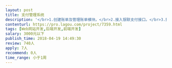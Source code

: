 ```yaml
---                
layout: post       
title: 支付管理系统           
description: '</br>1.创建账单及管理账单模块。</br>2.接入银联支付接口。</br>3.按照需求文档完成页面跳转及各环节校验。</br>4.负责将网站部署至服务器，并且通过测试。</br>1000元 两天交活 除管理账单模块外其余页面已制作完成。</br>后台管理账单模块按工程师使用的后台前端框架按照原型搭建即可。</br>有制作过银联支付接口的优先。</br>'     
contenturl: https://pro.lagou.com/project/7359.html      
tags: [Web网站开发,后端开发,前端开发]            
salary: 3000元以下          
publish_time: 2018-04-19 14:49:30         
review: 740人                   
apply: 7人                   
recommend: 0人                   
time_range: 小于1周              
---                 
```

